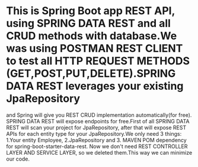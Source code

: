 # This is Spring Boot app REST API, using SPRING DATA REST and all CRUD methods with database.We was using POSTMAN REST CLIENT to test all HTTP REQUEST METHODS (GET,POST,PUT,DELETE).SPRING DATA REST leverages your existing JpaRepository 
and Spring will give you REST CRUD implementation automatically(for free).
SPRING DATA REST will expose endpoints for free.First of all SPRING DATA REST will scan your project for JpaRepository, 
after that will expose REST APIs for each entity type for your JpaRepository.We only need 3 things:
1.Your entity Employee, 2.JpaRepository and 3. MAVEN POM dependency for spring-boot-starter-data-rest.
Now we don't need REST CONTROLLER LAYER AND SERVICE LAYER, so we deleted them.This way we can minimize our code.
